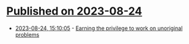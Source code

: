 # [Published on 2023-08-24](index.md)

* [2023-08-24, 15:10:05](https://lobste.rs/s/a58cnr/earning_privilege_work_on_unoriginal) - [Earning the privilege to work on unoriginal problems](https://landmines.substack.com/p/earning-the-privilege-to-work-on)
